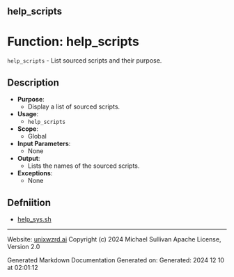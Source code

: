## help_scripts
# Function: help_scripts
 `help_scripts` - List sourced scripts and their purpose.
## Description
- **Purpose**:
  - Display a list of sourced scripts.
- **Usage**: 
  - `help_scripts`
- **Scope**:
  - Global
- **Input Parameters**: 
  - None
- **Output**: 
  - Lists the names of the sourced scripts.
- **Exceptions**: 
  - None

## Defniition 

* [help_sys.sh](../help_sys_sh.md)

---
Website: [unixwzrd.ai](https://unixwzrd.ai)
Copyright (c) 2024 Michael Sullivan
Apache License, Version 2.0

Generated Markdown Documentation
Generated on: Generated: 2024 12 10 at 02:01:12
